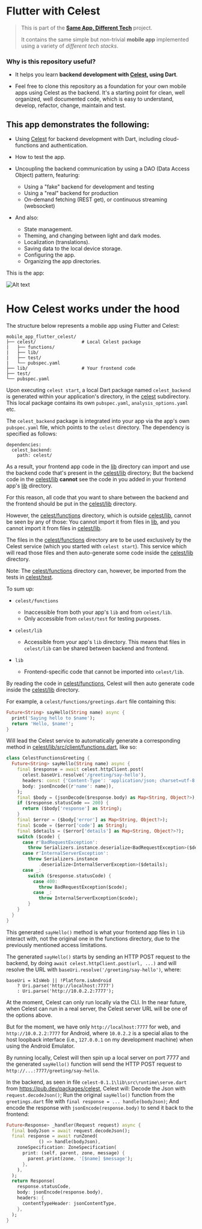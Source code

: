 # Flutter with Celest

> This is part of the <a href='https://github.com/marcglasberg/SameAppDifferentTech'>**Same App,
> Different Tech**</a> project.
>
> It contains the same simple but non-trivial **mobile app** implemented using a
> variety of *different tech stacks*.

### Why is this repository useful?

* It helps you learn **backend development with [Celest](https://celest.dev/), using Dart**.


* Feel free to clone this repository as a foundation for your own mobile apps using Celest as the
  backend. It's a starting point for clean, well organized, well documented code, which is easy to
  understand, develop, refactor, change, maintain and test.

## This app demonstrates the following:

* Using [Celest](https://celest.dev/) for backend development with Dart, including cloud-functions
  and authentication.

* How to test the app.

* Uncoupling the backend communication by using a DAO (Data Access Object) pattern, featuring:
    * Using a "fake" backend for development and testing
    * Using a "real" backend for production
    * On-demand fetching (REST get), or continuous streaming (websocket)

* And also:
    - State management.
    - Theming, and changing between light and dark modes.
    - Localization (translations).
    - Saving data to the local device storage.
    - Configuring the app.
    - Organizing the app directories.

This is the app:

![Alt text](readme_images/App_Description.png)

# How Celest works under the hood

The structure below represents a mobile app using Flutter and Celest:

```
mobile_app_flutter_celest/
├── celest/                 # Local Celest package
|   ├── functions/  
|   ├── lib/
|   ├── test/
|   └── pubspec.yaml
├── lib/                    # Your frontend code
├── test/
└── pubspec.yaml
```

Upon executing `celest start`, a local Dart package named `celest_backend` is generated within your
application's directory, in the [celest](celest) subdirectory. This local package contains
its own `pubspec.yaml`, `analysis_options.yaml` etc.

The `celest_backend` package is integrated into your app via the app's own `pubspec.yaml` file,
which points to the `celest` directory. The dependency is specified as follows:

```
dependencies:
  celest_backend:
    path: celest/
```

As a result, your frontend app code in the [lib](lib) directory can import and use the backend code
that's present in the [celest/lib](celest/lib) directory; But the backend code in
the [celest/lib](celest/lib) **cannot** see the code in you added in your frontend app's [lib](lib)
directory.

For this reason, all code that you want to share between the backend and the frontend should be put
in the [celest/lib](celest/lib) directory.

However, the [celest/functions](celest/functions) directory, which is
outside [celest/lib](celest/lib), cannot be seen by any of those: You cannot import it
from files in [lib](lib), and you cannot import it from files in [celest/lib](celest/lib).

The files in the [celest/functions](celest/functions) directory are to be used exclusively by the
Celest service (which you started with `celest start`). This service which will read those files and
then auto-generate some code inside the [celest/lib](celest/lib) directory.

Note: The [celest/functions](celest/functions) directory can, however, be imported from the tests in
[celest/test](celest/test).

To sum up:

* `celest/functions`
    - Inaccessible from both your app's `lib` and from `celest/lib`.
    - Only accessible from `celest/test` for testing purposes.

* `celest/lib`
    - Accessible from your app's `lib` directory. This means that files in `celest/lib` can be
      shared between backend and frontend.

* `lib`
    - Frontend-specific code that cannot be imported into `celest/lib`.

By reading the code in [celest/functions](celest/functions), Celest will then auto generate code
inside the [celest/lib](celest/lib) directory.

For example, a `celest/functions/greetings.dart` file containing this:

```dart
Future<String> sayHello(String name) async {
  print('Saying hello to $name');
  return 'Hello, $name!';
}
```

Will lead the Celest service to automatically generate a corresponding method
in [celest/lib/src/client/functions.dart](celest/lib/src/client/functions.dart), like so:

```dart
class CelestFunctionsGreeting {
  Future<String> sayHello(String name) async {
    final $response = await celest.httpClient.post(
      celest.baseUri.resolve('/greeting/say-hello'),
      headers: const {'Content-Type': 'application/json; charset=utf-8'},
      body: jsonEncode({r'name': name}),
    );
    final $body = (jsonDecode($response.body) as Map<String, Object?>);
    if ($response.statusCode == 200) {
      return ($body['response'] as String);
    }
    final $error = ($body['error'] as Map<String, Object?>);
    final $code = ($error['code'] as String);
    final $details = ($error['details'] as Map<String, Object?>?);
    switch ($code) {
      case r'BadRequestException':
        throw Serializers.instance.deserialize<BadRequestException>($details);
      case r'InternalServerException':
        throw Serializers.instance
            .deserialize<InternalServerException>($details);
      case _:
        switch ($response.statusCode) {
          case 400:
            throw BadRequestException($code);
          case _:
            throw InternalServerException($code);
        }
    }
  }
}
```

This generated `sayHello()` method is what your frontend app files in `lib` interact with,
not the original one in the functions directory, due to the previously mentioned access limitations.

The generated `sayHello()` starts by sending an HTTP POST request to the backend,
by doing `await celest.httpClient.post(url, ...)` and will resolve the URL
with `baseUri.resolve('/greeting/say-hello')`, where:

```
baseUri = kIsWeb || !Platform.isAndroid
    ? Uri.parse('http://localhost:7777')
    : Uri.parse('http://10.0.2.2:7777');
```

At the moment, Celest can only run locally via the CLI. In the near future, when Celest can run
in a real server, the Celest server URL will be one of the options above.

But for the moment, we have only `http://localhost:7777` for web, and `http://10.0.2.2:7777`
for Android, where `10.0.2.2` is a special alias to the host loopback interface
(i.e., `127.0.0.1` on my development machine) when using the Android Emulator.

By running locally, Celest will then spin up a local server on port 7777
and the generated `sayHello()` function will send the HTTP POST request
to `http://...:7777/greeting/say-hello`.

In the backend, as seen in file `celest-0.1.1\lib\src\runtime\serve.dart`
from https://pub.dev/packages/celest, Celest will: Decode the Json with `request.decodeJson()`; Run
the original `sayHello()` function from the `greetings.dart` file
with `final response = ... handle(bodyJson)`; And encode the response
with `jsonEncode(response.body)` to send it back to the frontend:

```dart
Future<Response> _handler(Request request) async {
  final bodyJson = await request.decodeJson();
  final response = await runZoned(
            () => handle(bodyJson),
    zoneSpecification: ZoneSpecification(
      print: (self, parent, zone, message) {
        parent.print(zone, '[$name] $message');
      },
    ),
  );
  return Response(
    response.statusCode,
    body: jsonEncode(response.body),
    headers: {
      contentTypeHeader: jsonContentType,
    },
  );
}
```



